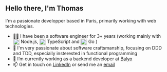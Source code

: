 ## Hello there, I'm Thomas

I'm a passionate developper based in Paris, primarily working with web technologies.

- 👨‍💻 I have been a software engineer for 3+ years (working mainly with <img height="20" width="20" align="center" src="https://cdn.jsdelivr.net/gh/devicons/devicon/icons/nodejs/nodejs-original.svg" /> Node.js, <img height="20" width="20" align="center" src="https://cdn.jsdelivr.net/gh/devicons/devicon/icons/typescript/typescript-original.svg" /> TypeScript and <img height="20" width="20" align="center" src="https://cdn.jsdelivr.net/gh/devicons/devicon/icons/go/go-original-wordmark.svg" /> Go
)
- 🌱 I'm very passionate about software craftsmanship, focusing on DDD and TDD, especially insterested in functional programming
- 🎯 I’m currently working as a backend developer at [Balyo](https://www.balyo.com/)
- 📫 Get in touch on [LinkedIn](https://www.linkedin.com/in/thomas-moreira) or send me an [email](mailto:moreirathomas97@gmail.com)

<!-- ##

<picture>
  <source media="(prefers-color-scheme: dark)" srcset="https://github-readme-stats.vercel.app/api?username=moreirathomas&count_private=true&show_icons=true&theme=github_dark" />
  <img src="https://github-readme-stats.vercel.app/api?username=moreirathomas&count_private=true&show_icons=true&theme=default" />
</picture> -->
